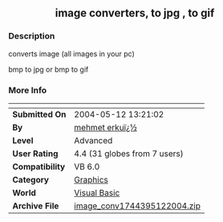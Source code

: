 ﻿<div align="center">

## image converters, to jpg , to gif


</div>

### Description

converts image (all images in your pc)

bmp to jpg or bmp to gif
 
### More Info
 


<span>             |<span>
---                |---
**Submitted On**   |2004-05-12 13:21:02
**By**             |[mehmet erkuï¿½](https://github.com/Planet-Source-Code/PSCIndex/blob/master/ByAuthor/mehmet-erku.md)
**Level**          |Advanced
**User Rating**    |4.4 (31 globes from 7 users)
**Compatibility**  |VB 6\.0
**Category**       |[Graphics](https://github.com/Planet-Source-Code/PSCIndex/blob/master/ByCategory/graphics__1-46.md)
**World**          |[Visual Basic](https://github.com/Planet-Source-Code/PSCIndex/blob/master/ByWorld/visual-basic.md)
**Archive File**   |[image\_conv1744395122004\.zip](https://github.com/Planet-Source-Code/mehmet-erku-image-converters-to-jpg-to-gif__1-53730/archive/master.zip)








